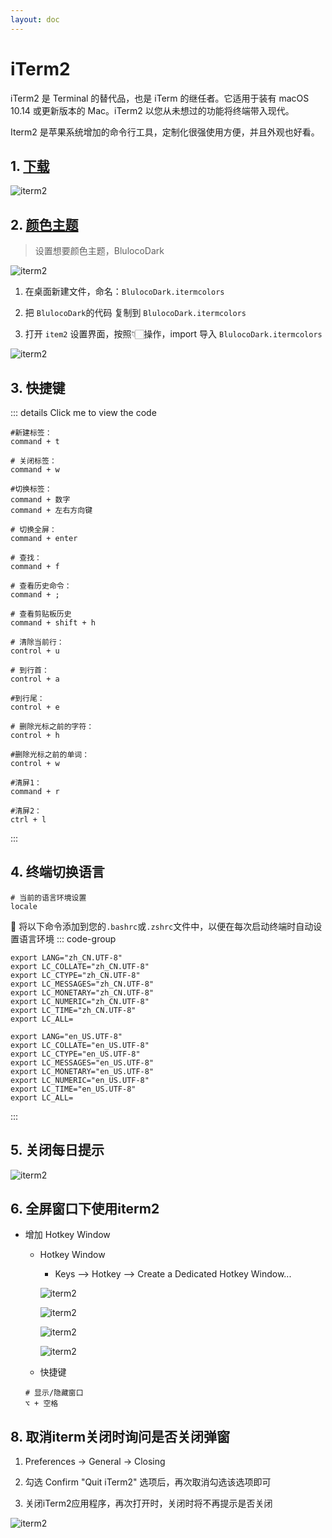 ```yaml
---
layout: doc
---
```


# iTerm2

iTerm2 是 Terminal 的替代品，也是 iTerm 的继任者。它适用于装有 macOS 10.14 或更新版本的 Mac。iTerm2 以您从未想过的功能将终端带入现代。

Iterm2 是苹果系统增加的命令行工具，定制化很强使用方便，并且外观也好看。

## 1. [下载](https://iterm2.com/)
![iterm2](/iterm_01.png)

## 2. [颜色主题](https://iterm2colorschemes.com/#)

> 设置想要颜色主题，BlulocoDark

  ![iterm2](/iterm_02.png)

  1. 在桌面新建文件，命名：`BlulocoDark.itermcolors`

  2. 把 `BlulocoDark`的代码 复制到 `BlulocoDark.itermcolors`

  3. 打开 `item2` 设置界面，按照👇🏻操作，import 导入 `BlulocoDark.itermcolors`

  ![iterm2](/iterm_04.png)

## 3. 快捷键

  ::: details Click me to view the code
  ```shell
  #新建标签：
  command + t

  # 关闭标签：
  command + w

  #切换标签：
  command + 数字
  command + 左右方向键

  # 切换全屏：
  command + enter

  # 查找：
  command + f

  # 查看历史命令：
  command + ;

  # 查看剪贴板历史
  command + shift + h

  # 清除当前行：
  control + u

  # 到行首：
  control + a

  #到行尾：
  control + e

  # 删除光标之前的字符：
  control + h

  #删除光标之前的单词：
  control + w

  #清屏1：
  command + r

  #清屏2：
  ctrl + l

  ```

  ::: 

## 4. 终端切换语言

  ```shell
  # 当前的语言环境设置
  locale
  ```
  :loudspeaker: 将以下命令添加到您的`.bashrc`或`.zshrc`文件中，以便在每次启动终端时自动设置语言环境
  ::: code-group

   ```zh_CN
   export LANG="zh_CN.UTF-8"
   export LC_COLLATE="zh_CN.UTF-8"
   export LC_CTYPE="zh_CN.UTF-8"
   export LC_MESSAGES="zh_CN.UTF-8"
   export LC_MONETARY="zh_CN.UTF-8"
   export LC_NUMERIC="zh_CN.UTF-8"
   export LC_TIME="zh_CN.UTF-8"
   export LC_ALL=

   ```
   
   ```en_US
   export LANG="en_US.UTF-8"
   export LC_COLLATE="en_US.UTF-8"
   export LC_CTYPE="en_US.UTF-8"
   export LC_MESSAGES="en_US.UTF-8"
   export LC_MONETARY="en_US.UTF-8"
   export LC_NUMERIC="en_US.UTF-8"
   export LC_TIME="en_US.UTF-8"
   export LC_ALL=
   
   ```
  ::: 

## 5. 关闭每日提示
 
 ![iterm2](/iterm_08.png)

## 6. 全屏窗口下使用iterm2
  - 增加 Hotkey Window
    - Hotkey Window
      - Keys --> Hotkey --> Create a Dedicated Hotkey Window...
      
      ![iterm2](/iterm_09.png)
      
      ![iterm2](/iterm_10.png)
      
      ![iterm2](/iterm_11.png)
      
      ![iterm2](/iterm_13.png)
    
    - 快捷键
    ```shell
    # 显示/隐藏窗口
    ⌥ + 空格
    ```

## 8. 取消iterm关闭时询问是否关闭弹窗

  1. Preferences -> General -> Closing
  
  2. 勾选 Confirm "Quit iTerm2" 选项后，再次取消勾选该选项即可

  3. 关闭iTerm2应用程序，再次打开时，关闭时将不再提示是否关闭

  ![iterm2](/iterm_12.png)
